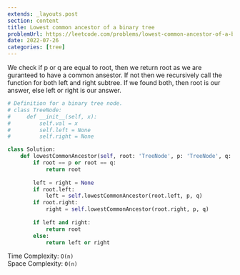 ```yaml
---
extends: _layouts.post
section: content
title: Lowest common ancestor of a binary tree
problemUrl: https://leetcode.com/problems/lowest-common-ancestor-of-a-binary-tree/
date: 2022-07-26
categories: [tree]
---
```


We check if p or q are equal to root, then we return root as we are guranteed to have a common ansestor. If not then we recursively call the function for both left and right subtree. If we found both, then root is our answer, else left or right is our answer.

```python
# Definition for a binary tree node.
# class TreeNode:
#     def __init__(self, x):
#         self.val = x
#         self.left = None
#         self.right = None

class Solution:
    def lowestCommonAncestor(self, root: 'TreeNode', p: 'TreeNode', q: 'TreeNode') -> 'TreeNode':
        if root == p or root == q:
            return root
        
        left = right = None
        if root.left:
            left = self.lowestCommonAncestor(root.left, p, q)
        if root.right:
            right = self.lowestCommonAncestor(root.right, p, q)
        
        if left and right:
            return root
        else:
            return left or right
```

Time Complexity: `O(n)` <br/>
Space Complexity: `O(n)`
